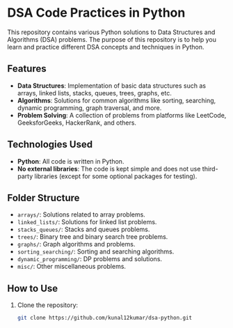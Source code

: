 # DSA Code Practices in Python

This repository contains various Python solutions to Data Structures and Algorithms (DSA) problems. The purpose of this repository is to help you learn and practice different DSA concepts and techniques in Python.

## Features

- **Data Structures**: Implementation of basic data structures such as arrays, linked lists, stacks, queues, trees, graphs, etc.
- **Algorithms**: Solutions for common algorithms like sorting, searching, dynamic programming, graph traversal, and more.
- **Problem Solving**: A collection of problems from platforms like LeetCode, GeeksforGeeks, HackerRank, and others.

## Technologies Used

- **Python**: All code is written in Python.
- **No external libraries**: The code is kept simple and does not use third-party libraries (except for some optional packages for testing).

## Folder Structure

- `arrays/`: Solutions related to array problems.
- `linked_lists/`: Solutions for linked list problems.
- `stacks_queues/`: Stacks and queues problems.
- `trees/`: Binary tree and binary search tree problems.
- `graphs/`: Graph algorithms and problems.
- `sorting_searching/`: Sorting and searching algorithms.
- `dynamic_programming/`: DP problems and solutions.
- `misc/`: Other miscellaneous problems.

## How to Use

1. Clone the repository:

   ```bash
   git clone https://github.com/kunal12kumar/dsa-python.git
